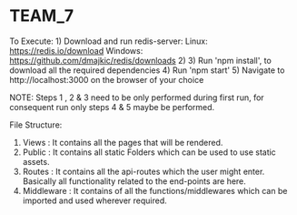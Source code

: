 # TEAM_7

To Execute:
	1) Download and run redis-server:
			Linux: 		https://redis.io/download
			Windows:	https://github.com/dmajkic/redis/downloads
	2)
	3) Run 'npm install', to download all the required dependencies
	4) Run 'npm start'
	5) Navigate to http://localhost:3000 on the browser of your choice

NOTE:
	Steps 1 , 2 & 3 need to be only performed during first run, for consequent run only steps 4 & 5 maybe be performed.
	


File Structure:
1) Views : It contains all the pages that will be rendered.
2) Public : It contains all static Folders which can be used to  use static assets.
3) Routes : It contains all the api-routes which the user might enter. Basically all functionality related to the end-points are here.
4) Middleware : It contains of all the functions/middlewares which can be imported and used wherever required.